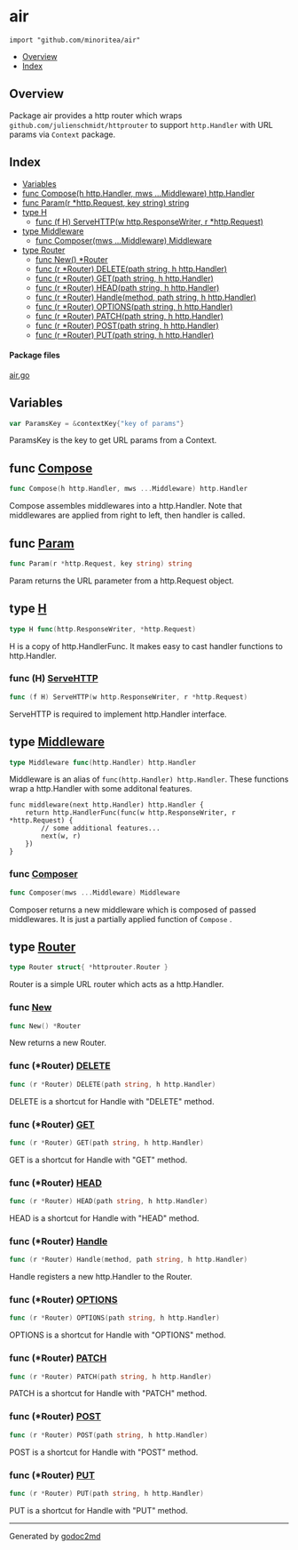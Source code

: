 

# air
`import "github.com/minoritea/air"`

* [Overview](#pkg-overview)
* [Index](#pkg-index)

## <a name="pkg-overview">Overview</a>
Package air provides a http router which wraps `github.com/julienschmidt/httprouter`
to support `http.Handler` with URL params via `Context` package.




## <a name="pkg-index">Index</a>
* [Variables](#pkg-variables)
* [func Compose(h http.Handler, mws ...Middleware) http.Handler](#Compose)
* [func Param(r *http.Request, key string) string](#Param)
* [type H](#H)
  * [func (f H) ServeHTTP(w http.ResponseWriter, r *http.Request)](#H.ServeHTTP)
* [type Middleware](#Middleware)
  * [func Composer(mws ...Middleware) Middleware](#Composer)
* [type Router](#Router)
  * [func New() *Router](#New)
  * [func (r *Router) DELETE(path string, h http.Handler)](#Router.DELETE)
  * [func (r *Router) GET(path string, h http.Handler)](#Router.GET)
  * [func (r *Router) HEAD(path string, h http.Handler)](#Router.HEAD)
  * [func (r *Router) Handle(method, path string, h http.Handler)](#Router.Handle)
  * [func (r *Router) OPTIONS(path string, h http.Handler)](#Router.OPTIONS)
  * [func (r *Router) PATCH(path string, h http.Handler)](#Router.PATCH)
  * [func (r *Router) POST(path string, h http.Handler)](#Router.POST)
  * [func (r *Router) PUT(path string, h http.Handler)](#Router.PUT)


#### <a name="pkg-files">Package files</a>
[air.go](/src/github.com/minoritea/air/air.go) 



## <a name="pkg-variables">Variables</a>
``` go
var ParamsKey = &contextKey{"key of params"}
```
ParamsKey is the key to get URL params from a Context.



## <a name="Compose">func</a> [Compose](/src/target/air.go?s=2714:2774#L70)
``` go
func Compose(h http.Handler, mws ...Middleware) http.Handler
```
Compose assembles middlewares into a http.Handler.
Note that middlewares are applied from right to left, then handler is called.



## <a name="Param">func</a> [Param](/src/target/air.go?s=2019:2065#L50)
``` go
func Param(r *http.Request, key string) string
```
Param returns the URL parameter from a http.Request object.




## <a name="H">type</a> [H](/src/target/air.go?s=3187:3234#L87)
``` go
type H func(http.ResponseWriter, *http.Request)
```
H is a copy of http.HandlerFunc.
It makes easy to cast handler functions to http.Handler.










### <a name="H.ServeHTTP">func</a> (H) [ServeHTTP](/src/target/air.go?s=3298:3358#L90)
``` go
func (f H) ServeHTTP(w http.ResponseWriter, r *http.Request)
```
ServeHTTP is required to implement http.Handler interface.




## <a name="Middleware">type</a> [Middleware](/src/target/air.go?s=2530:2577#L66)
``` go
type Middleware func(http.Handler) http.Handler
```
Middleware is an alias of `func(http.Handler) http.Handler`.
These functions wrap a http.Handler with some additonal features.


	func middleware(next http.Handler) http.Handler {
	    return http.HandlerFunc(func(w http.ResponseWriter, r *http.Request) {
	        // some additional features...
	        next(w, r)
	    })
	}







### <a name="Composer">func</a> [Composer](/src/target/air.go?s=2967:3010#L79)
``` go
func Composer(mws ...Middleware) Middleware
```
Composer returns a new middleware which is composed of passed middlewares.
It is just a partially applied function of `Compose` .





## <a name="Router">type</a> [Router](/src/target/air.go?s=450:490#L8)
``` go
type Router struct{ *httprouter.Router }
```
Router is a simple URL router which acts as a http.Handler.







### <a name="New">func</a> [New](/src/target/air.go?s=521:539#L11)
``` go
func New() *Router
```
New returns a new Router.





### <a name="Router.DELETE">func</a> (\*Router) [DELETE](/src/target/air.go?s=1052:1104#L29)
``` go
func (r *Router) DELETE(path string, h http.Handler)
```
DELETE is a shortcut for Handle with "DELETE" method.




### <a name="Router.GET">func</a> (\*Router) [GET](/src/target/air.go?s=1189:1238#L32)
``` go
func (r *Router) GET(path string, h http.Handler)
```
GET is a shortcut for Handle with "GET" method.




### <a name="Router.HEAD">func</a> (\*Router) [HEAD](/src/target/air.go?s=1322:1372#L35)
``` go
func (r *Router) HEAD(path string, h http.Handler)
```
HEAD is a shortcut for Handle with "HEAD" method.




### <a name="Router.Handle">func</a> (\*Router) [Handle](/src/target/air.go?s=866:926#L23)
``` go
func (r *Router) Handle(method, path string, h http.Handler)
```
Handle registers a new http.Handler to the Router.




### <a name="Router.OPTIONS">func</a> (\*Router) [OPTIONS](/src/target/air.go?s=1463:1516#L38)
``` go
func (r *Router) OPTIONS(path string, h http.Handler)
```
OPTIONS is a shortcut for Handle with "OPTIONS" method.




### <a name="Router.PATCH">func</a> (\*Router) [PATCH](/src/target/air.go?s=1606:1657#L41)
``` go
func (r *Router) PATCH(path string, h http.Handler)
```
PATCH is a shortcut for Handle with "PATCH" method.




### <a name="Router.POST">func</a> (\*Router) [POST](/src/target/air.go?s=1743:1793#L44)
``` go
func (r *Router) POST(path string, h http.Handler)
```
POST is a shortcut for Handle with "POST" method.




### <a name="Router.PUT">func</a> (\*Router) [PUT](/src/target/air.go?s=1876:1925#L47)
``` go
func (r *Router) PUT(path string, h http.Handler)
```
PUT is a shortcut for Handle with "PUT" method.








- - -
Generated by [godoc2md](http://godoc.org/github.com/davecheney/godoc2md)
